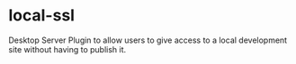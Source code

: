 # local-ssl
Desktop Server Plugin to allow users to give access to a local development site without having to publish it.
